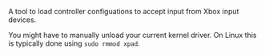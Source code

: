 A tool to load controller configuations to accept input from Xbox input devices.

You might have to manually unload your current kernel driver.
On Linux this is typically done using `sudo rmmod xpad`.
